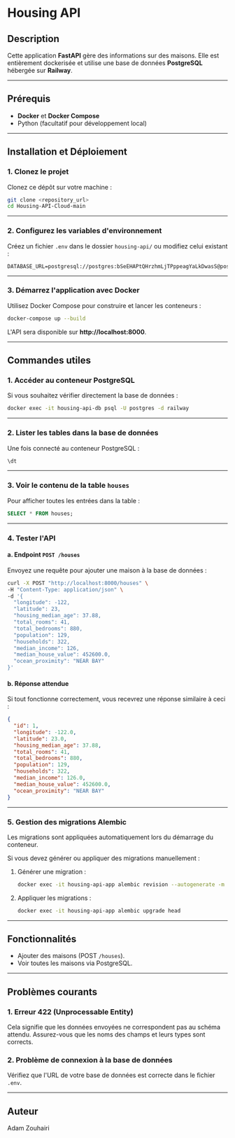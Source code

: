 # Housing API

## Description
Cette application **FastAPI** gère des informations sur des maisons. Elle est entièrement dockerisée et utilise une base de données **PostgreSQL** hébergée sur **Railway**.

---

## Prérequis
- **Docker** et **Docker Compose**
- Python (facultatif pour développement local)

---

## Installation et Déploiement

### 1. Clonez le projet
Clonez ce dépôt sur votre machine :
```bash
git clone <repository_url>
cd Housing-API-Cloud-main
```

---

### 2. Configurez les variables d'environnement
Créez un fichier `.env` dans le dossier `housing-api/` ou modifiez celui existant :
```dotenv
DATABASE_URL=postgresql://postgres:bSeEHAPtQHrzhmLjTPppeagYaLkDwasS@postgres.railway.internal:5432/railway
```

---

### 3. Démarrez l'application avec Docker
Utilisez Docker Compose pour construire et lancer les conteneurs :
```bash
docker-compose up --build
```

L'API sera disponible sur **http://localhost:8000**.

---

## Commandes utiles

### 1. Accéder au conteneur PostgreSQL
Si vous souhaitez vérifier directement la base de données :
```bash
docker exec -it housing-api-db psql -U postgres -d railway
```

---

### 2. Lister les tables dans la base de données
Une fois connecté au conteneur PostgreSQL :
```sql
\dt
```

---

### 3. Voir le contenu de la table `houses`
Pour afficher toutes les entrées dans la table :
```sql
SELECT * FROM houses;
```

---

### 4. Tester l'API

#### a. Endpoint `POST /houses`
Envoyez une requête pour ajouter une maison à la base de données :
```bash
curl -X POST "http://localhost:8000/houses" \
-H "Content-Type: application/json" \
-d '{
  "longitude": -122,
  "latitude": 23,
  "housing_median_age": 37.88,
  "total_rooms": 41,
  "total_bedrooms": 880,
  "population": 129,
  "households": 322,
  "median_income": 126,
  "median_house_value": 452600.0,
  "ocean_proximity": "NEAR BAY"
}'
```

#### b. Réponse attendue
Si tout fonctionne correctement, vous recevrez une réponse similaire à ceci :
```json
{
  "id": 1,
  "longitude": -122.0,
  "latitude": 23.0,
  "housing_median_age": 37.88,
  "total_rooms": 41,
  "total_bedrooms": 880,
  "population": 129,
  "households": 322,
  "median_income": 126.0,
  "median_house_value": 452600.0,
  "ocean_proximity": "NEAR BAY"
}
```

---

### 5. Gestion des migrations Alembic
Les migrations sont appliquées automatiquement lors du démarrage du conteneur.

Si vous devez générer ou appliquer des migrations manuellement :
1. Générer une migration :
   ```bash
   docker exec -it housing-api-app alembic revision --autogenerate -m "Migration description"
   ```
2. Appliquer les migrations :
   ```bash
   docker exec -it housing-api-app alembic upgrade head
   ```

---

## Fonctionnalités
- Ajouter des maisons (POST `/houses`).
- Voir toutes les maisons via PostgreSQL.

---

## Problèmes courants

### 1. Erreur 422 (Unprocessable Entity)
Cela signifie que les données envoyées ne correspondent pas au schéma attendu. Assurez-vous que les noms des champs et leurs types sont corrects.

### 2. Problème de connexion à la base de données
Vérifiez que l'URL de votre base de données est correcte dans le fichier `.env`.

---

## Auteur
Adam Zouhairi







